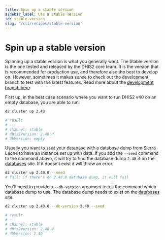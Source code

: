 ```yaml
---
title: Spin up a stable version
sidebar_label: Use a stable version
id: stable-version
slug: '/cli/recipes/stable-version'
---
```


# Spin up a stable version
Spinning up a stable version is what you generally want. The Stable version is the one tested and released by the DHIS2 core team. It is the version that is recommended for production use, and therefore also the best to develop on. However, sometimes it makes sense to check out the development branch to test with the latest features. Read more about the [development branch here](./development.md).

First up, in the best case scenario where you want to run DHIS2 v40 on an empty database, you are able to run:

```bash
d2 cluster up 2.40

# result
# ---
# channel: stable
# dhis2Version: 2.40.0
# dbVersion: empty
```

Usually you want to `seed` your database with a database dump from Sierra Leone to have an instance set up with data. If you add the `--seed` command to the command above, it will try to find the database dump `2.40.0` on the [databases](https://databases.dhis2.org/) site. If it doesn't exist it will throw an error.

```bash
d2 cluster up 2.40.0 --seed
# fail: if there's no 2.40.0 database dump, it will fail
```
You'll need to provide a `--db-version` argument to tell the command which database dump to use. The database dump needs to exist on the [databases](https://databases.dhis2.org/) site.

```bash
d2 cluster up 2.40.0 --db-version 2.40 --seed

# result
# ---
# channel: stable
# dhis2Version: 2.40.0
# dbVersion: 2.40
```
